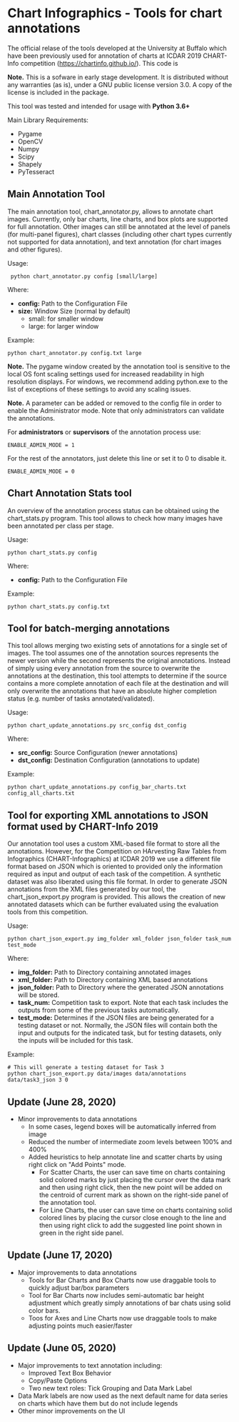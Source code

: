 # Chart Infographics - Tools for chart annotations

The official relase of the tools developed at the University at Buffalo which have been previously used for annotation of charts at ICDAR 2019 CHART-Info competition (https://chartinfo.github.io/). This code is 

**Note.** This is a sofware in early stage development. It is distributed without any warranties (as is), under a GNU public license version 3.0. A copy of the license is included in the package. 

This tool was tested and intended for usage with **Python 3.6+**

Main Library Requirements:

 - Pygame
 - OpenCV
 - Numpy 
 - Scipy
 - Shapely
 - PyTesseract
  

## Main Annotation Tool 

The main annotation tool, chart_annotator.py, allows to annotate chart images. Currently, only bar charts, line charts, and box plots are supported for full annotation. Other images can still be annotated at the level of panels (for multi-panel figures), chart classes (including other chart types currently not supported for data annotation), and text annotation (for chart images and other figures). 

Usage: 

     python chart_annotator.py config [small/large]
	 
Where:

 - **config:** Path to the Configuration File
 - **size:** Window Size (normal by default)
 	 - small: for smaller window
     - large: for larger window

Example:

	python chart_annotator.py config.txt large


**Note.** The pygame window created by the annotation tool is sensitive to the local OS font scaling settings used for increased readability in high resolution displays. For windows, we recommend adding python.exe to the list of exceptions of these settings to avoid any scaling issues.

**Note.** A parameter can be added or removed to the config file in order to enable the Administrator mode. Note that only administrators can validate the annotations. 

For **administrators** or **supervisors** of the annotation process use: 

	ENABLE_ADMIN_MODE = 1

For the rest of the annotators, just delete this line or set it to 0 to disable it. 

	ENABLE_ADMIN_MODE = 0      

## Chart Annotation Stats tool

An overview of the annotation process status can be obtained using the chart_stats.py program. This tool allows to check how many images have been annotated per class per stage. 

Usage: 

	python chart_stats.py config

Where:
 
- **config:** Path to the Configuration File

Example:

	python chart_stats.py config.txt

## Tool for batch-merging annotations

This tool allows merging two existing sets of annotations for a single set of images. The tool assumes one of the annotation sources represents the newer version while the second represents the original annotations. Instead of simply using every annotation from the source to overwrite the annotations at the destination, this tool attempts to determine if the source contains a more complete annotation of each file at the destination and will only overwrite the annotations that have an absolute higher completion status (e.g. number of tasks annotated/validated).  

Usage:

	python chart_update_annotations.py src_config dst_config

Where:

 - **src_config:**	Source Configuration (newer annotations)
 - **dst_config:**  Destination Configuration (annotations to update)

Example:

	python chart_update_annotations.py config_bar_charts.txt config_all_charts.txt

## Tool for exporting XML annotations to JSON format used by CHART-Info 2019

Our annotation tool uses a custom XML-based file format to store all the annotations. However, for the Competition on HArvesting Raw Tables from Infographics (CHART-Infographics) at ICDAR 2019 we use a different file format based on JSON which is oriented to provided only the information required as input and output of each task of the competition. A synthetic dataset was also liberated using this file format. In order to generate JSON annotations from the XML files generated by our tool, the     chart_json_export.py program is provided. This allows the creation of new annotated datasets which can be further evaluated using the evaluation tools from this competition. 

Usage: 

	python chart_json_export.py img_folder xml_folder json_folder task_num test_mode

Where:

 - **img_folder:** 	Path to Directory containing annotated images 
 - **xml_folder:** 	Path to Directory containing XML based annotations 
 - **json_folder:** Path to Directory where the generated JSON annotations will be stored. 
 - **task_num:** 	Competition task to export. Note that each task includes the outputs from some of the previous tasks automatically.   
 - **test_mode:** Determines if the JSON files are being generated for a testing dataset or not. Normally, the JSON files will contain both the input and outputs for the indicated task, but for testing datasets, only the inputs will be included for this task.
 
Example:

	# This will generate a testing dataset for Task 3  
	python chart_json_export.py data/images data/annotations data/task3_json 3 0

## Update (June 28, 2020)
  - Minor improvements to data annotations
    - In some cases, legend boxes will be automatically inferred from image
	- Reduced the number of intermediate zoom levels between 100% and 400%
	- Added heuristics to help annotate line and scatter charts by using right
      click on "Add Points" mode. 
      - For Scatter Charts, the user can save time on charts containing solid colored marks by just placing the cursor over the data mark and then using right click, then the new point will be added on the centroid of current mark as shown on the right-side panel of the annotation tool.
	  - For Line Charts, the user can save time on charts containing solid colored lines by placing the cursor close enough to the line and then using right click to add the suggested line point shown in green in the right side panel.

## Update (June 17, 2020)
  - Major improvements to data annotations
    - Tools for Bar Charts and Box Charts now use draggable tools to quickly adjust bar/box parameters
	- Tool for Bar Charts now includes semi-automatic bar height adjustment which greatly simply annotations of 
	  bar chats using solid color bars.
	- Toos for Axes and Line Charts now use draggable tools to make adjusting points much easier/faster

## Update (June 05, 2020)
  - Major improvements to text annotation including:
    - Improved Text Box Behavior
    - Copy/Paste Options
    - Two new text roles: Tick Grouping and Data Mark Label
  - Data Mark labels are now used as the next default name for data series on charts
    which have them but do not include legends
  - Other minor improvements on the UI
   

	 
